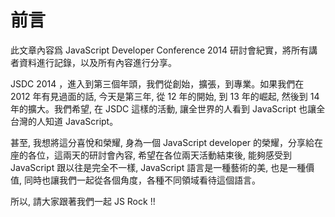 # 前言

此文章內容爲  JavaScript Developer Conference 2014 研討會紀實，將所有講者資料進行記錄，以及所有內容進行分享。

JSDC 2014 ，進入到第三個年頭，我們從創始，擴張，到專業。如果我們在 2012 年有見過面的話, 今天是第三年, 從 12 年的開始, 到 13 年的崛起, 然後到 14 年的擴大。我們希望, 在 JSDC 這樣的活動, 讓全世界的人看到 JavaScript 也讓全台灣的人知道 JavaScript。

甚至, 我想將這分喜悅和榮耀, 身為一個 JavaScript developer 的榮耀，分享給在座的各位，這兩天的研討會內容, 希望在各位兩天活動結束後, 能夠感受到 JavaScript 跟以往是完全不一樣, JavaScript 語言是一種藝術的美, 也是一種價值, 同時也讓我們一起從各個角度，各種不同領域看待這個語言。

所以, 請大家跟著我們一起 JS Rock !!
